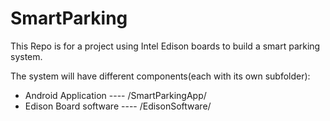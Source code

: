 # SmartParking
This Repo is for a project using Intel Edison boards to build a smart parking system. 

The system will have different components(each with its own subfolder): 
* Android Application ---- /SmartParkingApp/ 
* Edison Board software ---- /EdisonSoftware/
